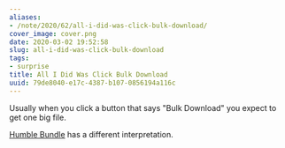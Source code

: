```yaml
---
aliases:
- /note/2020/62/all-i-did-was-click-bulk-download/
cover_image: cover.png
date: 2020-03-02 19:52:58
slug: all-i-did-was-click-bulk-download
tags:
- surprise
title: All I Did Was Click Bulk Download
uuid: 79de8040-e17c-4387-b107-0856194a116c
---
```


Usually when you click a button that says "Bulk Download" you expect to
get one big file.

[Humble Bundle](https://www.humblebundle.com/) has a different
interpretation.